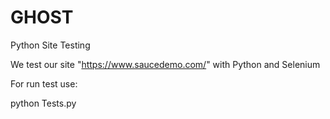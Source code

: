 # GHOST

Python Site Testing

We test our site "https://www.saucedemo.com/" with Python and Selenium

For run test use:

python Tests.py
